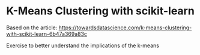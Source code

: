 # K-Means Clustering with scikit-learn

Based on the article: 
https://towardsdatascience.com/k-means-clustering-with-scikit-learn-6b47a369a83c

Exercise to better understand the implications of the k-means